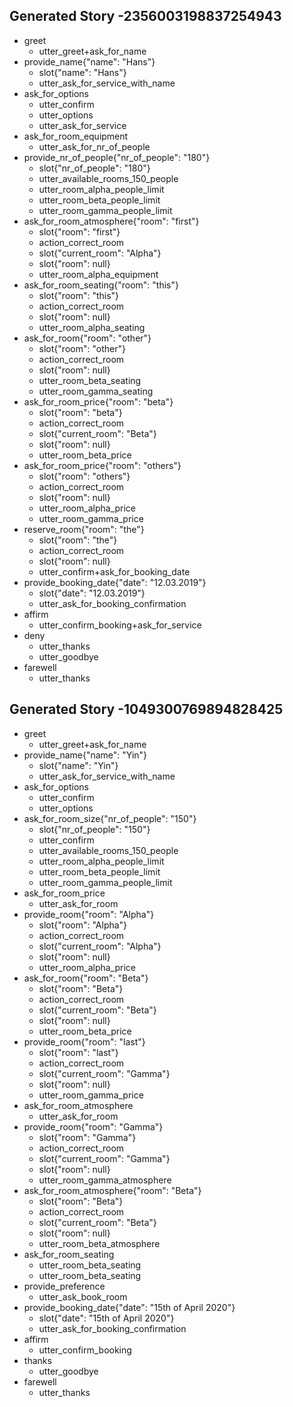 ## Generated Story -2356003198837254943
* greet
    - utter_greet+ask_for_name
* provide_name{"name": "Hans"}
    - slot{"name": "Hans"}
    - utter_ask_for_service_with_name
* ask_for_options
    - utter_confirm
    - utter_options
    - utter_ask_for_service
* ask_for_room_equipment
    - utter_ask_for_nr_of_people
* provide_nr_of_people{"nr_of_people": "180"}
    - slot{"nr_of_people": "180"}
    - utter_available_rooms_150_people
    - utter_room_alpha_people_limit
    - utter_room_beta_people_limit
    - utter_room_gamma_people_limit
* ask_for_room_atmosphere{"room": "first"}
    - slot{"room": "first"}
    - action_correct_room
    - slot{"current_room": "Alpha"}
    - slot{"room": null}
    - utter_room_alpha_equipment
* ask_for_room_seating{"room": "this"}
    - slot{"room": "this"}
    - action_correct_room
    - slot{"room": null}
    - utter_room_alpha_seating
* ask_for_room{"room": "other"}
    - slot{"room": "other"}
    - action_correct_room
    - slot{"room": null}
    - utter_room_beta_seating
    - utter_room_gamma_seating
* ask_for_room_price{"room": "beta"}
    - slot{"room": "beta"}
    - action_correct_room
    - slot{"current_room": "Beta"}
    - slot{"room": null}
    - utter_room_beta_price
* ask_for_room_price{"room": "others"}
    - slot{"room": "others"}
    - action_correct_room
    - slot{"room": null}
    - utter_room_alpha_price
    - utter_room_gamma_price
* reserve_room{"room": "the"}
    - slot{"room": "the"}
    - action_correct_room
    - slot{"room": null}
    - utter_confirm+ask_for_booking_date
* provide_booking_date{"date": "12.03.2019"}
    - slot{"date": "12.03.2019"}
    - utter_ask_for_booking_confirmation
* affirm
    - utter_confirm_booking+ask_for_service
* deny
    - utter_thanks
    - utter_goodbye
* farewell
    - utter_thanks

## Generated Story -1049300769894828425
* greet
    - utter_greet+ask_for_name
* provide_name{"name": "Yin"}
    - slot{"name": "Yin"}
    - utter_ask_for_service_with_name
* ask_for_options
    - utter_confirm
    - utter_options
* ask_for_room_size{"nr_of_people": "150"}
    - slot{"nr_of_people": "150"}
    - utter_confirm
    - utter_available_rooms_150_people
    - utter_room_alpha_people_limit
    - utter_room_beta_people_limit
    - utter_room_gamma_people_limit
* ask_for_room_price
    - utter_ask_for_room
* provide_room{"room": "Alpha"}
    - slot{"room": "Alpha"}
    - action_correct_room
    - slot{"current_room": "Alpha"}
    - slot{"room": null}
    - utter_room_alpha_price
* ask_for_room{"room": "Beta"}
    - slot{"room": "Beta"}
    - action_correct_room
    - slot{"current_room": "Beta"}
    - slot{"room": null}
    - utter_room_beta_price
* provide_room{"room": "last"}
    - slot{"room": "last"}
    - action_correct_room
    - slot{"current_room": "Gamma"}
    - slot{"room": null}
    - utter_room_gamma_price
* ask_for_room_atmosphere
    - utter_ask_for_room
* provide_room{"room": "Gamma"}
    - slot{"room": "Gamma"}
    - action_correct_room
    - slot{"current_room": "Gamma"}
    - slot{"room": null}
    - utter_room_gamma_atmosphere
* ask_for_room_atmosphere{"room": "Beta"}
    - slot{"room": "Beta"}
    - action_correct_room
    - slot{"current_room": "Beta"}
    - slot{"room": null}
    - utter_room_beta_atmosphere
* ask_for_room_seating
    - utter_room_beta_seating
    - utter_room_beta_seating
* provide_preference
    - utter_ask_book_room
* provide_booking_date{"date": "15th of April 2020"}
    - slot{"date": "15th of April 2020"}
    - utter_ask_for_booking_confirmation
* affirm
    - utter_confirm_booking
* thanks
    - utter_goodbye
* farewell
    - utter_thanks

